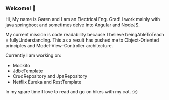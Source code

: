 ### Welcome! 👋

Hi, My name is Garen and I am an Electrical Eng. Grad! I work mainly with java springboot and sometimes delve into Angular and NodeJS. 

My current mission is code readability because I believe beingAbleToTeach = fullyUnderstanding. This as a result has pushed me to Object-Oriented principles and Model-View-Controller architecture.

Currently I am working on:
- Mockito 
- JdbcTemplate
- CrudRepository and JpaRepository 
- Netflix Eureka and RestTemplate

In my spare time I love to read and go on hikes with my cat. :):)

<!--
**garengh4/garengh4** is a ✨ _special_ ✨ repository because its `README.md` (this file) appears on your GitHub profile.

Here are some ideas to get you started:

- 🔭 I’m currently working on ...
- 🌱 I’m currently learning ...
- 👯 I’m looking to collaborate on ...
- 🤔 I’m looking for help with ...
- 💬 Ask me about ...
- 📫 How to reach me: ...
- 😄 Pronouns: ...
- ⚡ Fun fact: ...
-->
